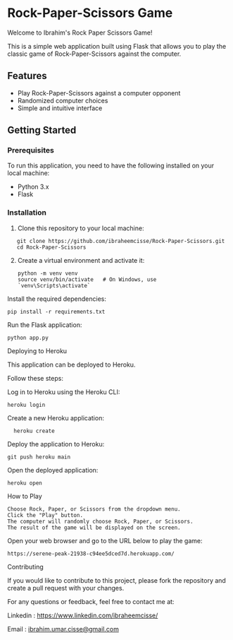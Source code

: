 # Rock-Paper-Scissors Game

Welcome to Ibrahim's Rock Paper Scissors Game!

This is a simple web application built using Flask that allows you to play the classic game of Rock-Paper-Scissors against the computer.

## Features

- Play Rock-Paper-Scissors against a computer opponent
- Randomized computer choices
- Simple and intuitive interface

## Getting Started

### Prerequisites

To run this application, you need to have the following installed on your local machine:

- Python 3.x
- Flask

### Installation

1. Clone this repository to your local machine:

```
   git clone https://github.com/ibraheemcisse/Rock-Paper-Scissors.git
   cd Rock-Paper-Scissors

```
2. Create a virtual environment and activate it:

   ```
   python -m venv venv
   source venv/bin/activate   # On Windows, use `venv\Scripts\activate`

Install the required dependencies:

    pip install -r requirements.txt

Run the Flask application:

    python app.py
   
Deploying to Heroku

This application can be deployed to Heroku. 

Follow these steps:

Log in to Heroku using the Heroku CLI:

    heroku login
  
Create a new Heroku application:

      heroku create

Deploy the application to Heroku:

    git push heroku main
    
Open the deployed application:

    heroku open

How to Play

    Choose Rock, Paper, or Scissors from the dropdown menu.
    Click the "Play" button.
    The computer will randomly choose Rock, Paper, or Scissors.
    The result of the game will be displayed on the screen.

Open your web browser and go to the URL below to play the game: 
  
    https://serene-peak-21938-c94ee5dced7d.herokuapp.com/
    
Contributing

If you would like to contribute to this project, please fork the repository and create a pull request with your changes.

For any questions or feedback, feel free to contact me at: 

Linkedin : https://www.linkedin.com/ibraheemcisse/

Email : ibrahim.umar.cisse@gmail.com
